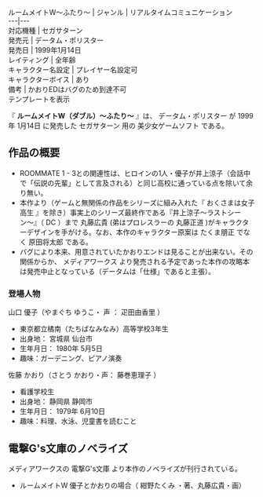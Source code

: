 ルームメイトW〜ふたり〜  |  ジャンル  |  リアルタイムコミュニケーション   
---|---  
対応機種  |  セガサターン   
発売元  |  データム・ポリスター   
発売日  |  1999年1月14日   
レイティング  |  全年齢   
キャラクター名設定  |  プレイヤー名設定可   
キャラクターボイス  |  あり   
備考  |  かおりEDはバグのため到達不可   
テンプレートを表示  
  
『 **ルームメイトW（ダブル）〜ふたり〜** 』は、  データム・ポリスター  が  1999年  1月14日  に発売した  セガサターン  用の
美少女ゲームソフト  である。

##  作品の概要  

  * ROOMMATE  1 - 3との関連性は、ヒロインの1人・優子が井上涼子（会話中で「伝説の先輩」として言及される）と同じ高校に通っている点を除いて余り無い。 
  * 本作より（ゲームと無関係の作品をシリーズに組み入れた『  おくさまは女子高生  』を除き）事実上のシリーズ最終作である『井上涼子〜ラストシーン〜』（  DC  ）まで  丸藤広貴  (弟はプロレスラーの  丸藤正道  )がキャラクターデザインを手がける。なお、本作のキャラクター原案は  たくま朋正  でなく  原田将太郎  である。 
  * バグにより本来、用意されていたかおりエンドは見ることが出来ない。その関係からか、  メディアワークス  より発売される予定であった本作の攻略本は発売中止となっている（データムは「仕様」であると主張）。 

###  登場人物  

山口 優子（やまぐち ゆうこ・  声  ：  疋田由香里  ）

  * 東京都立橘南（たちばなみなみ）高等学校3年生 
  * 出身地：  宮城県  仙台市 
  * 生年月日：  1980年  5月5日 
  * 趣味：ガーデニング、ピアノ演奏 

佐藤 かおり（さとう かおり・声：  藤巻恵理子  ）

  * 看護学校生 
  * 出身地：  静岡県  静岡市 
  * 生年月日：  1979年  6月10日 
  * 趣味：料理、水泳、児童書を読むこと 

##  電撃G's文庫のノベライズ  

メディアワークスの  電撃G's文庫  より本作のノベライズが刊行されている。

  * ルームメイトW 優子とかおりの場合（  紺野たくみ  ・著、丸藤広貴・画） 

